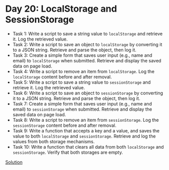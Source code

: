 # Day 20: LocalStorage and SessionStorage

* Task 1: Write a script to save a string value to `localStorage` and retrieve it. Log the retrieved value.
* Task 2: Write a script to save an object to `localStorage` by converting it to a JSON string. Retrieve and parse the object, then log it.
* Task 3: Create a simple form that saves user input (e.g., name and email) to `localStorage` when submitted. Retrieve and display the saved data on page load.
* Task 4: Write a script to remove an item from `localStorage`. Log the `localStorage` content before and after removal.
* Task 5: Write a script to save a string value to `sessionStorage` and retrieve it. Log the retrieved value.
* Task 6: Write a script to save an object to `sessionStorage` by converting it to a JSON string. Retrieve and parse the object, then log it.
* Task 7: Create a simple form that saves user input (e.g., name and email) to `sessionStorage` when submitted. Retrieve and display the saved data on page load.
* Task 8: Write a script to remove an item from `sessionStorage`. Log the `sessionStorage` content before and after removal.
* Task 9: Write a function that accepts a key and a value, and saves the value to both `localStorage` and `sessionStorage`. Retrieve and log the values from both storage mechanisms.
* Task 10: Write a function that clears all data from both `localStorage` and `sessionStorage`. Verify that both storages are empty.

[Solution](./Day_20_Solution.js)